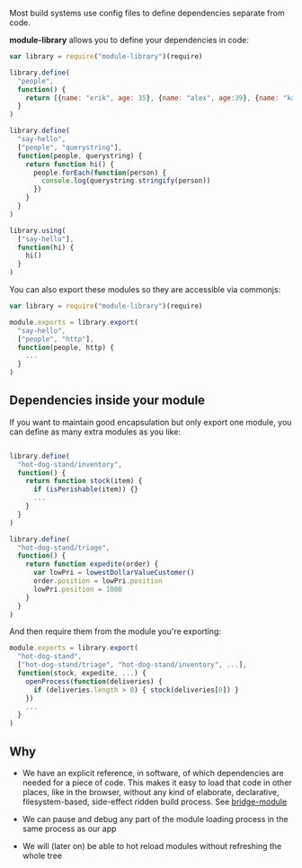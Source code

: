 Most build systems use config files to define dependencies separate from code.

**module-library** allows you to define your dependencies in code:

```javascript
var library = require("module-library")(require)

library.define(
  "people",
  function() {
    return [{name: "erik", age: 35}, {name: "alex", age:39}, {name: "kate", age: 30}]
  }
)

library.define(
  "say-hello",
  ["people", "querystring"],
  function(people, querystring) {
    return function hi() {
      people.forEach(function(person) {
        console.log(querystring.stringify(person))
      })
    }
  }
)

library.using(
  ["say-hello"],
  function(hi) {
    hi()
  }
)
```

You can also export these modules so they are accessible via commonjs:

```javascript
var library = require("module-library")(require)

module.exports = library.export(
  "say-hello",
  ["people", "http"],
  function(people, http) {
    ...
  }
)
```

## Dependencies inside your module

If you want to maintain good encapsulation but only export one module, you can define as many extra modules as you like:

```javascript

library.define(
  "hot-dog-stand/inventory",
  function() {
    return function stock(item) {
      if (isPerishable(item)) {}
      ...
    }
  }
)

library.define(
  "hot-dog-stand/triage",
  function() {
    return function expedite(order) {
      var lowPri = lowestDollarValueCustomer()
      order.position = lowPri.position
      lowPri.position = 1000
    }
  }
)
```

And then require them from the module you're exporting:

```javascript
module.exports = library.export(
  "hot-dog-stand",
  ["hot-dog-stand/triage", "hot-dog-stand/inventory", ...],
  function(stock, expedite, ...) {
    openProcess(function(deliveries) {
      if (deliveries.length > 0) { stock(deliveries[0]) }
    })
    ...
  }
)
```

## Why

* We have an explicit reference, in software, of which dependencies are needed for a piece of code. This makes it easy to load that code in other places, like in the browser, without any kind of elaborate, declarative, filesystem-based, side-effect ridden build process. See [bridge-module](https://github.com/erikpukinskis/bridge-module)

* We can pause and debug any part of the module loading process in the same process as our app

* We will (later on) be able to hot reload modules without refreshing the whole tree
